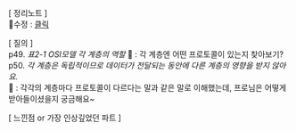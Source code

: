 [ 정리노트 ]  
🐰수정 : [클릭](https://github.com/YunSuJeong/BOOK/blob/main/network/%EB%AA%A8%EB%91%90%EC%9D%98%20%EB%84%A4%ED%8A%B8%EC%9B%8C%ED%81%AC(Network%20for%20everyone)/chap2.%20%EB%84%A4%ED%8A%B8%EC%9B%8C%ED%81%AC%20%EA%B8%B0%EB%B3%B8%EA%B7%9C%EC%B9%99.md)  


[ 질의 ]  
p49. _표2-1 OSI모델 각 계층의 역할_
🐰 : 각 계층엔 어떤 프로토콜이 있는지 찾아보기?
p50. _각 계층은 독립적이므로 데이터가 전달되는 동안에 다른 계층의 영향을 받지 않아요._  
🐰 : 각각의 계층마다 프로토콜이 다르다는 말과 같은 말로 이해했는데, 프로님은 어떻게 받아들이셨을지 궁금해요~  


[ 느낀점 or 가장 인상깊었던 파트 ]  
